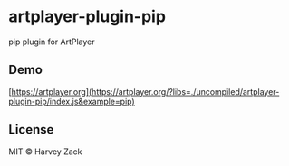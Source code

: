 # artplayer-plugin-pip

pip plugin for ArtPlayer

## Demo

[https://artplayer.org](https://artplayer.org/?libs=./uncompiled/artplayer-plugin-pip/index.js&example=pip)

## License

MIT © Harvey Zack
